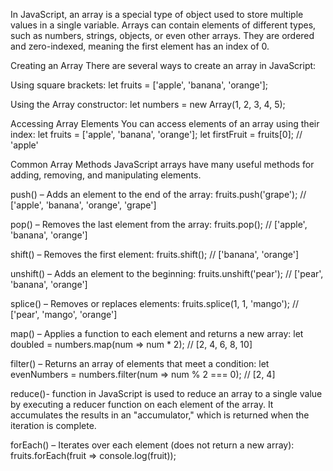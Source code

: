 In JavaScript, an array is a special type of object used to store multiple values in a single variable. Arrays can contain elements of different types, such as numbers, strings, objects, or even other arrays. They are ordered and zero-indexed, meaning the first element has an index of 0.

Creating an Array
There are several ways to create an array in JavaScript:

Using square brackets:
    let fruits = ['apple', 'banana', 'orange'];

Using the Array constructor:
    let numbers = new Array(1, 2, 3, 4, 5);

Accessing Array Elements
You can access elements of an array using their index:
        let fruits = ['apple', 'banana', 'orange'];
    let firstFruit = fruits[0]; // 'apple'

Common Array Methods
JavaScript arrays have many useful methods for adding, removing, and manipulating elements.

push() – Adds an element to the end of the array:
    fruits.push('grape'); // ['apple', 'banana', 'orange', 'grape']

pop() – Removes the last element from the array:
    fruits.pop(); // ['apple', 'banana', 'orange']

shift() – Removes the first element:
    fruits.shift(); // ['banana', 'orange']

unshift() – Adds an element to the beginning:
    fruits.unshift('pear'); // ['pear', 'banana', 'orange']

splice() – Removes or replaces elements:
    fruits.splice(1, 1, 'mango'); // ['pear', 'mango', 'orange']

map() – Applies a function to each element and returns a new array:
    let doubled = numbers.map(num => num * 2); // [2, 4, 6, 8, 10]

filter() – Returns an array of elements that meet a condition:
    let evenNumbers = numbers.filter(num => num % 2 === 0); // [2, 4]

reduce()- function in JavaScript is used to reduce an array to a single value by executing a reducer function on each element of the array. It accumulates the results in an "accumulator," which is returned when the iteration is complete.

forEach() – Iterates over each element (does not return a new array):
    fruits.forEach(fruit => console.log(fruit));
